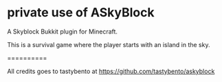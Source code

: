 private use of ASkyBlock
==========

A Skyblock Bukkit plugin for Minecraft.

This is a survival game where the player starts with an island in the sky.

==========

All credits goes to tastybento at https://github.com/tastybento/askyblock